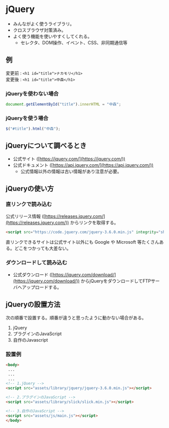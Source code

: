 # jQuery

- みんながよく使うライブラリ。
- クロスブラウザ対策済み。
- よく使う機能を使いやすくしてくれる。
  - セレクタ、DOM操作、イベント、CSS、非同期通信等

## 例
変更前 : `<h1 id="title">ナカモリ</h1>`<br>
変更後 : `<h1 id="title">中森</h1>`

### jQueryを使わない場合

````js
document.getElementById("title").innerHTML = "中森";
````

### jQueryを使う場合

````js
$("#title").html("中森");
````


## jQueryについて調べるとき

- 公式サイト ([https://jquery.com/](https://jquery.com/))
- 公式ドキュメント ([https://api.jquery.com/](https://api.jquery.com/))
  - 公式情報以外の情報は古い情報があり注意が必要。

## jQueryの使い方

### 直リンクで読み込む

公式リリース情報 ([https://releases.jquery.com/](https://releases.jquery.com/)) からリンクを取得する。


````html
<script src="https://code.jquery.com/jquery-3.6.0.min.js" integrity="sha256-/xUj+3OJU5yExlq6GSYGSHk7tPXikynS7ogEvDej/m4=" crossorigin="anonymous"></script>
````

  直リンクできるサイトは公式サイト以外にも Google や Microsoft 等たくさんある。どこをつかっても大差ない。

### ダウンロードして読み込む

 - 公式ダウンロード ([https://jquery.com/download/](https://jquery.com/download/)) からjQueryをダウンロードしてFTPサーバへアップロードする。


## jQueryの設置方法

次の順番で設置する。順番が違うと思ったように動かない場合がある。

1. jQuery
2. プラグインのJavaScript
3. 自作のJavascript

### 設置例

````html
<body>
 ...
 ...
 ...
<!-- 1.jQuery -->
<script src="assets/library/jquery/jquery-3.6.0.min.js"></script>

<!-- 2.プラグインのJavaScript -->
<script src="assets/library/slick/slick.min.js"></script>

<!-- 3.自作のJavaScript -->
<script src="assets/js/main.js"></script>
</body>
````